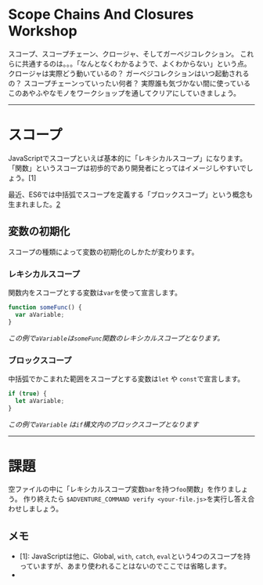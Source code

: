# Scope Chains And Closures Workshop

スコープ、スコープチェーン、クロージャ、そしてガーベジコレクション。
これらに共通するのは。。。「なんとなくわかるようで、よくわからない」という点。
クロージャは実際どう動いているの？
ガーベジコレクションはいつ起動されるの？
スコープチェーンっていったい何者？
実際誰も気づかない間に使っているこのあやふやなモノをワークショップを通してクリアにしていきましょう。

----

# スコープ

JavaScriptでスコープといえば基本的に「レキシカルスコープ」になります。「関数」というスコープは初歩的であり開発者にとってはイメージしやすいでしょう。[1]

最近、ES6では中括弧でスコープを定義する「ブロックスコープ」という概念も生まれました。[2]

## 変数の初期化

スコープの種類によって変数の初期化のしかたが変わります。

### レキシカルスコープ

関数内をスコープとする変数は`var`を使って宣言します。

```js
function someFunc() {
  var aVariable;
}
```

*この例で`aVariable`は`someFunc`関数のレキシカルスコープとなります。*

### ブロックスコープ

中括弧でかこまれた範囲をスコープとする変数は`let` や `const`で宣言します。

```js
if (true) {
  let aVariable;
}
```

*この例で`aVariable` は`if`構文内のブロックスコープとなります*

----

# 課題

空ファイルの中に「レキシカルスコープ変数`bar`を持つ`foo`関数」を作りましょう。
作り終えたら `$ADVENTURE_COMMAND verify <your-file.js>`を実行し答え合わせしましょう。

## メモ

 * [1]: JavaScriptは他に、Global, `with`, `catch`, `eval`という4つのスコープを持っていますが、あまり使われることはないのでここでは省略します。
 * [2]: このワークショップはレキシカルスコープのみを取り扱います。

